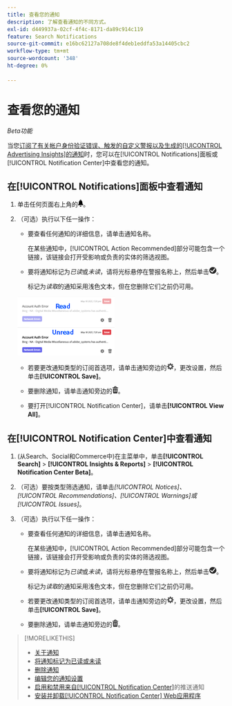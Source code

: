 ```yaml
---
title: 查看您的通知
description: 了解查看通知的不同方式。
exl-id: d449937a-02cf-4f4c-8171-da89c914c119
feature: Search Notifications
source-git-commit: e16bc62127a708de8f4deb1eddfa53a14405cbc2
workflow-type: tm+mt
source-wordcount: '348'
ht-degree: 0%

---
```


# 查看您的通知

*Beta功能*

当您[订阅了有关帐户身份验证错误、触发的自定义警报以及生成的[!UICONTROL Advertising Insights]的通知](notification-edit.md)时，您可以在[!UICONTROL Notifications]面板或[!UICONTROL Notification Center]中查看您的通知。

## 在[!UICONTROL Notifications]面板中查看通知

1. 单击任何页面右上角的![通知](/help/search-social-commerce/assets/notifications-panel.png "通知")。

1. （可选）执行以下任一操作：

   * 要查看任何通知的详细信息，请单击通知名称。

     在某些通知中，[!UICONTROL Action Recommended]部分可能包含一个链接，该链接会打开受影响或负责的实体的筛选视图。

   * 要将通知标记为&#x200B;*已读*&#x200B;或&#x200B;*未读*，请将光标悬停在警报名称上，然后单击![标记为已读或未读](/help/search-social-commerce/assets/notifications-read-unread.png "标记为已读或未读")。

     标记为&#x200B;*读取*&#x200B;的通知采用浅色文本，但在您删除它们之前仍可用。

   ![已读和未读通知](/help/search-social-commerce/assets/notifications-read-vs-unread.png "已读和未读通知")

   * 若要更改通知类型的订阅首选项，请单击通知旁边的![设置](/help/search-social-commerce/assets/settings-nc.png "设置")，更改设置，然后单击&#x200B;**[!UICONTROL Save]**。

   * 要删除通知，请单击通知旁边的![删除](/help/search-social-commerce/assets/delete.png "删除")。

   * 要打开[!UICONTROL Notification Center]，请单击&#x200B;**[!UICONTROL View All]**。

## 在[!UICONTROL Notification Center]中查看通知

1. (从Search、Social和Commerce中)在主菜单中，单击&#x200B;**[!UICONTROL Search]** > **[!UICONTROL Insights & Reports]** > **[!UICONTROL Notification Center Beta]**。

1. （可选）要按类型筛选通知，请单击&#x200B;*[!UICONTROL Notices]、[!UICONTROL Recommendations]、[!UICONTROL Warnings]或[!UICONTROL Issues]*。

1. （可选）执行以下任一操作：

   * 要查看任何通知的详细信息，请单击通知名称。

     在某些通知中，[!UICONTROL Action Recommended]部分可能包含一个链接，该链接会打开受影响或负责的实体的筛选视图。

   * 要将通知标记为&#x200B;*已读*&#x200B;或&#x200B;*未读*，请将光标悬停在警报名称上，然后单击![标记为已读或未读](/help/search-social-commerce/assets/notifications-read-unread.png "标记为已读或未读")。

     标记为&#x200B;*读取*&#x200B;的通知采用浅色文本，但在您删除它们之前仍可用。

   * 若要更改通知类型的订阅首选项，请单击通知旁边的![设置](/help/search-social-commerce/assets/settings-nc.png "设置")，更改设置，然后单击&#x200B;**[!UICONTROL Save]**。

   * 要删除通知，请单击通知旁边的![删除](/help/search-social-commerce/assets/delete.png "删除")。

>[!MORELIKETHIS]
>
>* [关于通知](/help/search-social-commerce/notifications/notification-about.md)
>* [将通知标记为已读或未读](notification-mark-read-unread.md)
>* [删除通知](notification-delete.md)
>* [编辑您的通知设置](notification-edit.md)
>* [启用和禁用来自[!UICONTROL Notification Center]](notifications-push-enable-disable.md)的推送通知
>* [安装并卸载[!UICONTROL Notification Center] Web应用程序](notification-app-install-uninstall.md)
